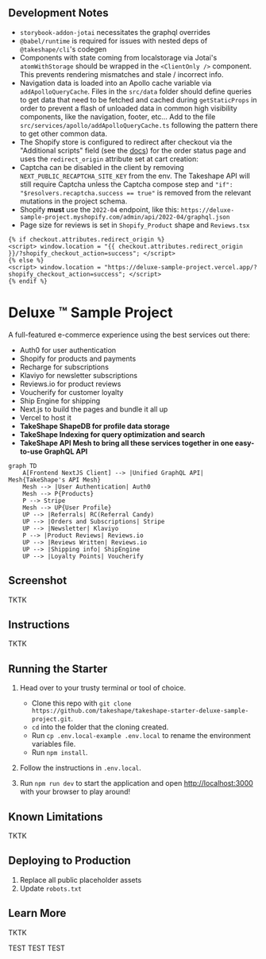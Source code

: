 ## Development Notes

- `storybook-addon-jotai` necessitates the graphql overrides
- `@babel/runtime` is required for issues with nested deps of `@takeshape/cli`'s codegen
- Components with state coming from localstorage via Jotai's `atomWithStorage` should be wrapped in the `<ClientOnly />`
  component. This prevents rendering mismatches and stale / incorrect info.
- Navigation data is loaded into an Apollo cache variable via `addApolloQueryCache`. Files in the `src/data` folder
  should define queries to get data that need to be fetched and cached during `getStaticProps` in order to prevent a
  flash of unloaded data in common high visibility components, like the navigation, footer, etc... Add to the file
  `src/services/apollo/addApolloQueryCache.ts` following the pattern there to get other common data.
- The Shopify store is configured to redirect after checkout via the "Additional scripts" field (see the
  [docs](https://help.shopify.com/en/manual/orders/status-tracking/customize-order-status#add-additional-scripts)) for
  the order status page and uses the `redirect_origin` attribute set at cart creation:
- Captcha can be disabled in the client by removing `NEXT_PUBLIC_RECAPTCHA_SITE_KEY` from the env. The Takeshape API
  will still require Captcha unless the Captcha compose step and `"if": "$resolvers.recaptcha.success == true"` is
  removed from the relevant mutations in the project schema.
- Shopify **must** use the `2022-04` endpoint, like this:
  `https://deluxe-sample-project.myshopify.com/admin/api/2022-04/graphql.json`
- Page size for reviews is set in `Shopify_Product` shape and `Reviews.tsx`

```erb
{% if checkout.attributes.redirect_origin %}
<script> window.location = "{{ checkout.attributes.redirect_origin }}/?shopify_checkout_action=success"; </script>
{% else %}
<script> window.location = "https://deluxe-sample-project.vercel.app/?shopify_checkout_action=success"; </script>
{% endif %}
```

# Deluxe ™️ Sample Project

A full-featured e-commerce experience using the best services out there:

- Auth0 for user authentication
- Shopify for products and payments
- Recharge for subscriptions
- Klaviyo for newsletter subscriptions
- Reviews.io for product reviews
- Voucherify for customer loyalty
- Ship Engine for shipping
- Next.js to build the pages and bundle it all up
- Vercel to host it
- **TakeShape ShapeDB for profile data storage**
- **TakeShape Indexing for query optimization and search**
- **TakeShape API Mesh to bring all these services together in one easy-to-use GraphQL API**

```mermaid
graph TD
    A[Frontend NextJS Client] --> |Unified GraphQL API| Mesh{TakeShape's API Mesh}
    Mesh --> |User Authentication| Auth0
    Mesh --> P{Products}
    P --> Stripe
    Mesh --> UP{User Profile}
    UP --> |Referrals| RC(Referral Candy)
    UP --> |Orders and Subscriptions| Stripe
    UP --> |Newsletter| Klaviyo
    P --> |Product Reviews| Reviews.io
    UP --> |Reviews Written| Reviews.io
    UP --> |Shipping info| ShipEngine
    UP --> |Loyalty Points| Voucherify
```

## Screenshot

TKTK

## Instructions

TKTK

## Running the Starter

1. Head over to your trusty terminal or tool of choice.

   - Clone this repo with `git clone https://github.com/takeshape/takeshape-starter-deluxe-sample-project.git`.
   - `cd` into the folder that the cloning created.
   - Run `cp .env.local-example .env.local` to rename the environment variables file.
   - Run `npm install`.

2. Follow the instructions in `.env.local`.

3. Run `npm run dev` to start the application and open [http://localhost:3000](http://localhost:3000) with your browser
   to play around!

## Known Limitations

TKTK

## Deploying to Production

1. Replace all public placeholder assets
2. Update `robots.txt`

## Learn More

TKTK

TEST TEST TEST
